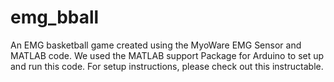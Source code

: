 # emg_bball
An EMG basketball game created using the MyoWare EMG Sensor and MATLAB code. 
We used the MATLAB support Package for Arduino to set up and run this code. For setup instructions, please check out this instructable. 
